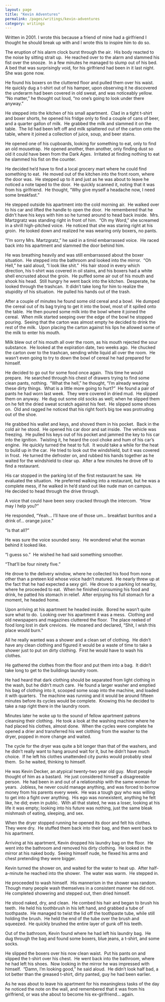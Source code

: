 ```yaml
---
layout: page
title: "Kevin Adventures"
permalink: /pages/writings/kevin-adventures
category: writings
---
```

<!-- wp:paragraph {"textColor":"very-dark-gray","backgroundColor":"very-light-gray","fontSize":"small"} -->
<p class="has-text-color has-background has-small-font-size has-very-dark-gray-color has-very-light-gray-background-color">Written in 2001. I wrote this because a friend of mine had a girlfriend I thought he should break up with and I wrote this to inspire him to do so.</p>
<!-- /wp:paragraph -->

<!-- wp:paragraph -->
<p>The eruption of
his alarm clock burst through the air.&nbsp;
His body reacted to the noise by sitting strait up.&nbsp; He reached over to the alarm and slammed his
fist over the snooze.&nbsp; In a few minutes
he managed to slump out of his bed.&nbsp; A
bed that was surprisingly void, for his girlfriend had been in it last
night.&nbsp; She was gone now.</p>
<!-- /wp:paragraph -->

<!-- wp:paragraph -->
<p>He found his boxers on the cluttered floor and pulled them over his waist.&nbsp; He quickly dug a t-shirt out of his hamper, upon observing it he discovered the underarm had been covered in old sweat, and was noticeably yellow.&nbsp; “No matter,” he thought out loud, “no one’s going to look under there anyway.”</p>
<!-- /wp:paragraph -->

<!-- wp:paragraph -->
<p>He stepped into
the kitchen of his small apartment.&nbsp; Clad
in a tight t-shirt and boxer shorts, he opened his fridge only to find a couple
of cans of beer, and a quarter gallon of milk.&nbsp;
He grabbed the milk and slammed it on the table.&nbsp; The lid had been left off and milk splattered
out of the carton onto the table, where it joined a collection of juice, soup,
and beer stains.</p>
<!-- /wp:paragraph -->

<!-- wp:paragraph -->
<p>He opened one of his cupboards, looking for something to eat, only to find an old mousetrap.&nbsp; He opened another, then another, only finding dust so old it could have been from the Dark Ages.&nbsp; Irritated at finding nothing to eat he slammed his fist on the counter.</p>
<!-- /wp:paragraph -->

<!-- wp:paragraph -->
<p>He decided he’d have to find a local grocery mart where he could find something to eat.&nbsp; He moved out of the kitchen into the front room, where the door was.&nbsp; He stepped up to it and just as he was about to leave he noticed a note taped to the door.&nbsp; He quickly scanned it, noting that it was from his girlfriend.&nbsp; He thought, “Why give myself a headache now, I need some breakfast.”</p>
<!-- /wp:paragraph -->

<!-- wp:paragraph -->
<p>He stepped outside his apartment into the cold morning air.&nbsp; He walked over to his car and lifted the handle to open the door.&nbsp; He remembered that he didn’t have his keys with him so he turned around to head back inside.&nbsp; Mrs. Martzgratz was standing right in front of him.&nbsp; “Oh my Word,” she screamed in a shrill high-pitched voice.&nbsp; He noticed that she was staring right at his groin.&nbsp; He looked down and realized he was wearing only boxers, no pants.</p>
<!-- /wp:paragraph -->

<!-- wp:paragraph -->
<p>“I’m sorry Mrs. Martzgratz,” he said in a timid embarrassed voice.&nbsp; He raced back into his apartment and slammed the door behind him.</p>
<!-- /wp:paragraph -->

<!-- wp:paragraph -->
<p>He was breathing heavily and was still embarrassed about the boxer situation.&nbsp; He stepped into the bathroom and looked into the mirror.&nbsp; “Oh Hell,” he said aloud, “I look like shit.”&nbsp; His hair stood in every which direction, his t-shirt was covered in oil stains, and his boxers had a white shell encrusted about the groin.&nbsp; He puffed some air out of his mouth and shook his head.&nbsp; Still hungry he went back into the kitchen.&nbsp; Desperate, he looked through the trashcan.&nbsp; It didn’t take long for him to realize the stupidity of his situation.&nbsp; He pulled his hands out of the trash.</p>
<!-- /wp:paragraph -->

<!-- wp:paragraph -->
<p>After a couple of minutes he found some old cereal and a bowl.&nbsp; He dumped the cereal out of its bag trying to get it into the bowl, most of it spilled onto the table.&nbsp; He then poured some milk into the bowl where it joined the cereal.&nbsp; When milk started seeping over the edge of the bowl he stopped pouring.&nbsp; Seeing that the carton was almost empty he decided to drink the rest of the milk.&nbsp; Upon placing the carton against his lips he allowed some of the milk to enter his mouth.</p>
<!-- /wp:paragraph -->

<!-- wp:paragraph -->
<p>Milk blew out of his mouth all over the room, as his mouth rejected the sour substance.&nbsp; He looked at the expiration date, two weeks ago.&nbsp; He chucked the carton over to the trashcan, sending white liquid all over the room.&nbsp; He wasn’t even going to try to down the bowl of cereal he had prepared for himself.</p>
<!-- /wp:paragraph -->

<!-- wp:paragraph -->
<p>He decided to go out for some food once again.&nbsp; This time he would prepare.&nbsp; He searched through his chest of drawers trying to find some clean pants, nothing.&nbsp; “What the hell,” he thought, “I’m already wearing these dirty things.&nbsp; What is a little more going to hurt?”&nbsp; He found a pair of pants he had worn last week.&nbsp; They were covered in dried mud.&nbsp; He slipped them on anyway.&nbsp; He dug out some old socks as well; when he slipped them on he felt the dried sweat scratch against his feet.&nbsp; He slipped some shoes on.&nbsp; Old and ragged he noticed that his right foot’s big toe was protruding out of the shoe.</p>
<!-- /wp:paragraph -->

<!-- wp:paragraph -->
<p>He grabbed his wallet and keys, and shoved them in his pocket.&nbsp; Back in the cold air he stood.&nbsp; He opened his car door and sat inside.&nbsp; The vehicle was freezing.&nbsp; He pulled his keys out of his pocket and jammed the key to his car into the ignition.&nbsp; Twisting it, he heard the cool choke and hum of his car’s engine.&nbsp; He quickly turned the heat to full.&nbsp; It would take a while for the heat to build up in the car.&nbsp; He tried to look out the windshield, but it was covered in frost.&nbsp; He turned the defroster on, and rubbed his hands together as he waited for the windshield to clear up.&nbsp; After a few minutes he drove off to find a restaurant.</p>
<!-- /wp:paragraph -->

<!-- wp:paragraph -->
<p>His car stopped in the parking lot of the first restaurant he saw.&nbsp; He evaluated the situation.&nbsp; He preferred walking into a restaurant, but he was a complete mess, if he walked in he’d stand out like nude man on campus.&nbsp; He decided to head through the drive through.</p>
<!-- /wp:paragraph -->

<!-- wp:paragraph -->
<p>A voice that could have been sexy cracked through the intercom.&nbsp; “How may I help you?”</p>
<!-- /wp:paragraph -->

<!-- wp:paragraph -->
<p>He responded, “Yeah... I’ll have one of those um... breakfast burritos and a drink of... orange juice.”</p>
<!-- /wp:paragraph -->

<!-- wp:paragraph -->
<p>“Is that all?”</p>
<!-- /wp:paragraph -->

<!-- wp:paragraph -->
<p>He was sure the voice sounded sexy.&nbsp; He wondered what the woman behind it looked like.</p>
<!-- /wp:paragraph -->

<!-- wp:paragraph -->
<p>“I guess so.”&nbsp; He wished he had said something smoother.</p>
<!-- /wp:paragraph -->

<!-- wp:paragraph -->
<p>“That’ll be four ninety five.”</p>
<!-- /wp:paragraph -->

<!-- wp:paragraph -->
<p>He drove to the delivery window, where he collected his food from none other than a preteen kid whose voice hadn’t matured.&nbsp; He nearly threw up at the fact that he had expected a sexy girl.&nbsp; He drove to a parking lot nearby, where he proceeded to eat.&nbsp; When he finished consuming his food and drink, he patted his stomach in relief.&nbsp; After enjoying his full stomach for a moment, he headed home.&nbsp; </p>
<!-- /wp:paragraph -->

<!-- wp:paragraph -->
<p>Upon arriving at
his apartment he headed inside.&nbsp; Bored he
wasn’t quite sure what to do.&nbsp; Looking
over his apartment it was a mess.&nbsp;
Clothing and old newspapers and magazines cluttered the floor.&nbsp; The place reeked of food long lost in dark
crevices.&nbsp; He moaned and declared, “Shit,
I wish this place would burn.”</p>
<!-- /wp:paragraph -->

<!-- wp:paragraph -->
<p>All he really
wanted was a shower and a clean set of clothing.&nbsp; He didn’t have any clean clothing and figured
it would be a waste of time to take a shower just to put on dirty
clothing.&nbsp; First he would have to wash
his clothes.</p>
<!-- /wp:paragraph -->

<!-- wp:paragraph -->
<p>He gathered the
clothes from the floor and put them into a bag.&nbsp;
It didn’t take long to get to the buildings laundry room.</p>
<!-- /wp:paragraph -->

<!-- wp:paragraph -->
<p>He had heard that
dark clothing should be separated from light clothing in the wash, but he
didn’t much care.&nbsp; He found a larger
washer and emptied his bag of clothing into it, scooped some soap into the
machine, and loaded it with quarters.&nbsp;
The machine was running and it would be around fifteen minutes before
its cycles would be complete.&nbsp; Knowing
this he decided to take a nap right there in the laundry room.</p>
<!-- /wp:paragraph -->

<!-- wp:paragraph -->
<p>Minutes later he
woke up to the sound of fellow apartment patrons cleansing their clothing.&nbsp; He took a look at the washing machine where
he had placed his clothes, almost done.&nbsp;
When the cycles were complete he opened a drier and transferred his wet
clothing from the washer to the dryer, popped in more change and waited.</p>
<!-- /wp:paragraph -->

<!-- wp:paragraph -->
<p>The cycle for the
dryer was quite a bit longer than that of the washers, and he didn’t really
want to hang around wait for it, but he didn’t have much choice.&nbsp; If he left his clothes unattended city punks
would probably steal them.&nbsp; So he waited,
thinking to himself.</p>
<!-- /wp:paragraph -->

<!-- wp:paragraph -->
<p>He was Kevin
Decker, an atypical twenty-two year old guy.&nbsp;
Most people thought of him as a bastard.&nbsp;
He just considered himself a disagreeable person.&nbsp; He had been in and out of a relationship with
the same woman for years.&nbsp; Jobless, he
never could manage anything, and was forced to borrow money from his parents
every week.&nbsp; He was a tough guy who was
willing to get into a fight over anything.&nbsp;
His ego was nonexistent, anything he felt like, he did; even in
public.&nbsp; With all that stated, he was a
loser, looking at his life it was empty; looking into his future was nothing,
just the same bleak mishmash of eating, sleeping, and sex.</p>
<!-- /wp:paragraph -->

<!-- wp:paragraph -->
<p>When the dryer
stopped running he opened its door and felt his clothes.&nbsp; They were dry.&nbsp; He stuffed them back into their bag, and then
went back to his apartment.</p>
<!-- /wp:paragraph -->

<!-- wp:paragraph -->
<p>Arriving at his apartment,
Kevin dropped his laundry bag on the floor.&nbsp;
He went into the bathroom and removed his dirty clothing.&nbsp; He looked in the mirror at his naked body.&nbsp; Seeing himself nude, he flexed his arms and
chest pretending they were bigger.</p>
<!-- /wp:paragraph -->

<!-- wp:paragraph -->
<p>Kevin turned the shower
on, and waited for the water to heat up.&nbsp;
After half-a-minute he reached into the shower.&nbsp; The water was warm.&nbsp; He stepped in.</p>
<!-- /wp:paragraph -->

<!-- wp:paragraph -->
<p>He proceeded to
wash himself.&nbsp; His mannerism in the
shower was random.&nbsp; Though many people
wash themselves in a consistent manner he did not.&nbsp; He completed showering and stepped out, then
dried himself.</p>
<!-- /wp:paragraph -->

<!-- wp:paragraph -->
<p>He stood naked,
dry, and clean.&nbsp; He combed his hair and
began to brush his teeth.&nbsp; He held his
toothbrush in his left hand, and grabbed a tube of toothpaste.&nbsp; He managed to twist the lid off the
toothpaste tube, while still holding the brush.&nbsp;
He held the end of the tube over the brush and squeezed.&nbsp; He quickly brushed the entire layer of gunk
off his teeth.</p>
<!-- /wp:paragraph -->

<!-- wp:paragraph -->
<p>Out of the
bathroom, Kevin found where he had left his laundry bag.&nbsp; He dug through the bag and found some boxers,
blue jeans, a t-shirt, and some socks.</p>
<!-- /wp:paragraph -->

<!-- wp:paragraph -->
<p>He slipped the
boxers over his now clean waist.&nbsp; Put his
pants on and slipped the t-shirt over his chest.&nbsp; He went back into the bathroom, where he had
left his shoes.&nbsp; Now looking in the
mirror he was impressed with himself.&nbsp;
“Damn, I’m looking good,” he said aloud.&nbsp;
He didn’t look half bad, a lot better than the greased t-shirt, dirty
panted, guy he had been earlier.</p>
<!-- /wp:paragraph -->

<!-- wp:paragraph -->
<p>As he was about to
leave his apartment for his meaningless tasks of the day he noticed the note on
the wall, and remembered that it was from his girlfriend, or was she about to
become his ex-girlfriend... again.&nbsp; </p>
<!-- /wp:paragraph -->
